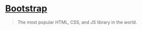 # [Bootstrap](https://getbootstrap.com/)

> The most popular HTML, CSS, and JS library in the world.
